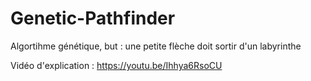 ﻿# Genetic-Pathfinder
Algortihme génétique, but : une petite flèche doit sortir d'un labyrinthe

Vidéo d'explication : https://youtu.be/Ihhya6RsoCU